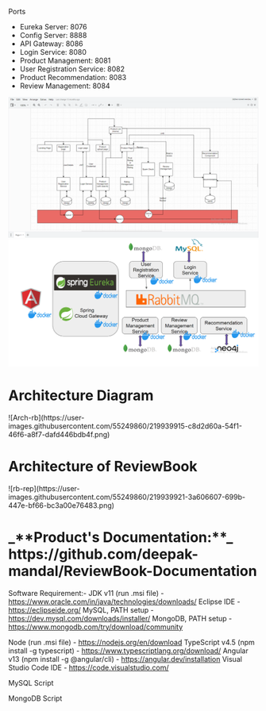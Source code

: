 Ports
- Eureka Server: 8076
- Config Server: 8888
- API Gateway: 8086
- Login Service: 8080
- Product Management: 8081
- User Registration Service: 8082
- Product Recommendation: 8083
- Review Management: 8084

![user_view](/img/arch.png)
![user_view](/img/rb.png)

<h1>Architecture Diagram</h1>
![Arch-rb](https://user-images.githubusercontent.com/55249860/219939915-c8d2d60a-54f1-46f6-a8f7-dafd446bdb4f.png)

<h1>Architecture of ReviewBook</h1>
![rb-rep](https://user-images.githubusercontent.com/55249860/219939921-3a606607-699b-447e-bf66-bc3a00e76483.png)

<h1>_**Product's Documentation:**_ https://github.com/deepak-mandal/ReviewBook-Documentation</h1>


Software Requirement:-
JDK v11 (run .msi file) - https://www.oracle.com/in/java/technologies/downloads/
Eclipse IDE - https://eclipseide.org/
MySQL, PATH setup - https://dev.mysql.com/downloads/installer/
MongoDB, PATH setup - https://www.mongodb.com/try/download/community

Node (run .msi file) - https://nodejs.org/en/download
TypeScript v4.5 (npm install -g typescript) - https://www.typescriptlang.org/download/
Angular v13 (npm install -g @angular/cli) - https://angular.dev/installation
Visual Studio Code IDE - https://code.visualstudio.com/

MySQL Script

MongoDB Script


